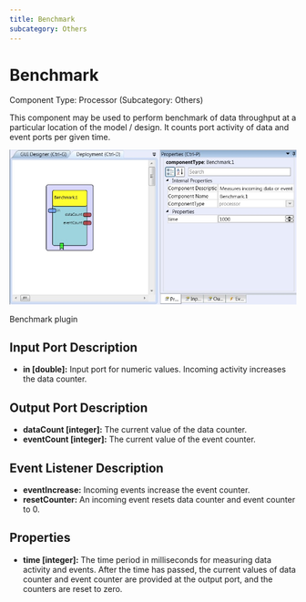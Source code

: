 ```yaml
---
title: Benchmark
subcategory: Others
---
```


# Benchmark

Component Type: Processor (Subcategory: Others)

This component may be used to perform benchmark of data throughput at a particular location of the model / design. It counts port activity of data and event ports per given time.

![Screenshot: Benchmark plugin](./img/benchmark.jpg "Screenshot: Benchmark plugin")

Benchmark plugin

## Input Port Description

- **in \[double\]:** Input port for numeric values. Incoming activity increases the data counter.

## Output Port Description

- **dataCount \[integer\]:** The current value of the data counter.
- **eventCount \[integer\]:** The current value of the event counter.

## Event Listener Description

- **eventIncrease:** Incoming events increase the event counter.
- **resetCounter:** An incoming event resets data counter and event counter to 0.

## Properties

- **time \[integer\]:** The time period in milliseconds for measuring data activity and events. After the time has passed, the current values of data counter and event counter are provided at the output port, and the counters are reset to zero.

